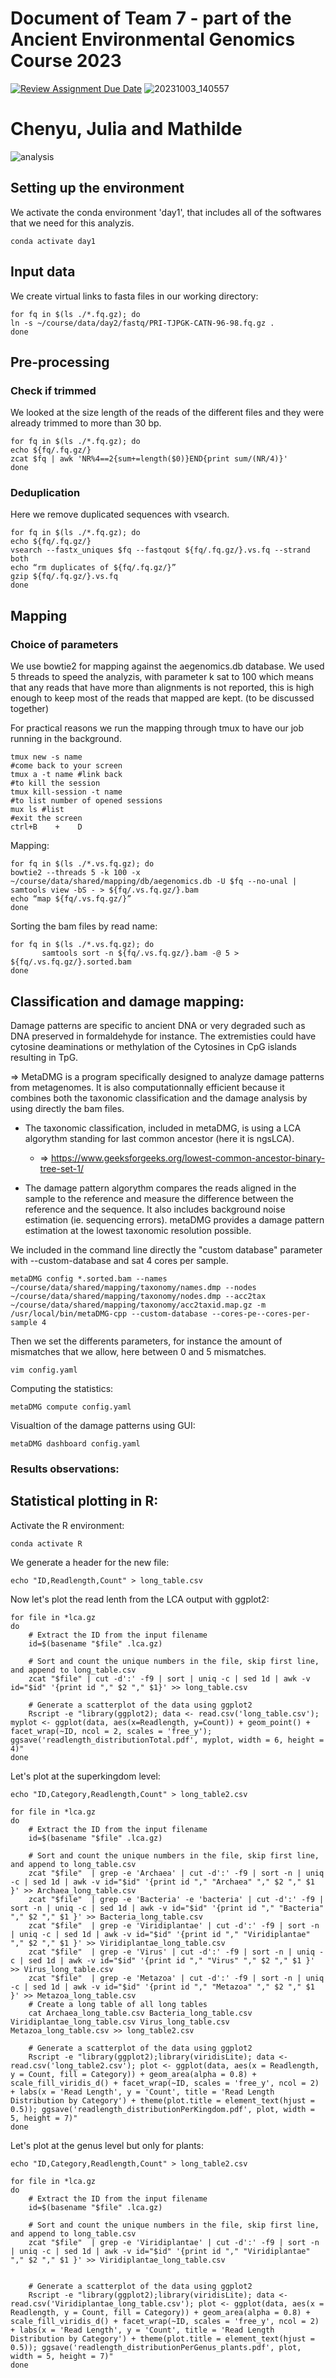 
# Document of Team 7 - part of the Ancient Environmental Genomics Course 2023
[![Review Assignment Due Date](https://classroom.github.com/assets/deadline-readme-button-24ddc0f5d75046c5622901739e7c5dd533143b0c8e959d652212380cedb1ea36.svg)](https://classroom.github.com/a/-7_RZisP)
![20231003_140557](https://github.com/GeoGenetics-edu/case-study-data-processing-documentation-team_7/assets/32941862/6165fe93-e43a-4eb3-b0fa-e5fbb7de17e3)
# Chenyu, Julia and Mathilde

![analysis](https://github.com/GeoGenetics-edu/case-study-data-processing-documentation-team_7/assets/111506710/db593307-ff54-4810-bf97-58451cc6895f)


## Setting up the environment
We activate the conda environment 'day1', that includes all of the softwares that we need for this analyzis.

```
conda activate day1
```

## Input data

We create virtual links to fasta files in our working directory:
```
for fq in $(ls ./*.fq.gz); do
ln -s ~/course/data/day2/fastq/PRI-TJPGK-CATN-96-98.fq.gz .
done
```


## Pre-processing
  ### Check if trimmed
We looked at the size length of the reads of the different files and they were already trimmed to more than 30 bp.

```
for fq in $(ls ./*.fq.gz); do
echo ${fq/.fq.gz/}
zcat $fq | awk 'NR%4==2{sum+=length($0)}END{print sum/(NR/4)}'
done
```

### Deduplication

Here we remove duplicated sequences with vsearch.
```
for fq in $(ls ./*.fq.gz); do
echo ${fq/.fq.gz/}
vsearch --fastx_uniques $fq --fastqout ${fq/.fq.gz/}.vs.fq --strand both
echo “rm duplicates of ${fq/.fq.gz/}”
gzip ${fq/.fq.gz/}.vs.fq
done
```

## Mapping
  ### Choice of parameters

  We use bowtie2 for mapping against the aegenomics.db database.
  We used 5 threads to speed the analyzis, with parameter k sat to 100 which means that any reads that have more than  alignments is not reported, this is high enough to keep most of the reads that mapped are kept. (to be discussed together)
 
  
  For practical reasons we run the mapping through tmux to have our job running in the background.

```
tmux new -s name
#come back to your screen
tmux a -t name #link back
#to kill the session
tmux kill-session -t name
#to list number of opened sessions
mux ls #list
#exit the screen
ctrl+B    +    D 
```
  Mapping:
```
for fq in $(ls ./*.vs.fq.gz); do
bowtie2 --threads 5 -k 100 -x ~/course/data/shared/mapping/db/aegenomics.db -U $fq --no-unal | samtools view -bS - > ${fq/.vs.fq.gz/}.bam
echo “map ${fq/.vs.fq.gz/}”
done
```
   Sorting the bam files by read name:
 ```
for fq in $(ls ./*.vs.fq.gz); do
        samtools sort -n ${fq/.vs.fq.gz/}.bam -@ 5 > ${fq/.vs.fq.gz/}.sorted.bam
done
 ```

## Classification and damage mapping:

Damage patterns are specific to ancient DNA or very degraded such as DNA preserved in formaldehyde for instance. The extremisties could have cytosine deaminations or methylation of the Cytosines in CpG islands resulting in TpG.

=> MetaDMG is a program specifically designed to analyze damage patterns from metagenomes. It is also computationnally efficient because it combines both the taxonomic classification and the damage analysis by using directly the bam files.
      
  * The taxonomic classification, included in metaDMG, is using a LCA algorythm standing for last common ancestor (here it is ngsLCA).
    * => https://www.geeksforgeeks.org/lowest-common-ancestor-binary-tree-set-1/
      
  * The damage pattern algorythm compares the reads aligned in the sample to the reference and measure the difference between the reference and the sequence. It also includes background noise estimation (ie. sequencing errors). metaDMG provides a damage pattern estimation at the lowest taxonomic resolution possible.


We included in the command line directly the "custom database" parameter with --custom-database and sat 4 cores per sample.

```
metaDMG config *.sorted.bam --names ~/course/data/shared/mapping/taxonomy/names.dmp --nodes ~/course/data/shared/mapping/taxonomy/nodes.dmp --acc2tax ~/course/data/shared/mapping/taxonomy/acc2taxid.map.gz -m /usr/local/bin/metaDMG-cpp --custom-database --cores-pe--cores-per-sample 4
```
Then we set the differents parameters, for instance the amount of mismatches that we allow, here between 0 and 5 mismatches.
```
vim config.yaml
```

Computing the statistics:
  ```
metaDMG compute config.yaml
  ```

 Visualtion of the damage patterns using GUI:
 ```
metaDMG dashboard config.yaml

 ```
### Results observations:


## Statistical plotting in R:
Activate the R environment:
```
conda activate R
```
We generate a header for the new file:
```
echo "ID,Readlength,Count" > long_table.csv
```
Now let's plot the read lenth from the LCA output with ggplot2:

```
for file in *lca.gz
do
    # Extract the ID from the input filename
    id=$(basename "$file" .lca.gz)

    # Sort and count the unique numbers in the file, skip first line, and append to long_table.csv
    zcat "$file" | cut -d':' -f9 | sort | uniq -c | sed 1d | awk -v id="$id" '{print id "," $2 "," $1}' >> long_table.csv

    # Generate a scatterplot of the data using ggplot2
    Rscript -e "library(ggplot2); data <- read.csv('long_table.csv'); myplot <- ggplot(data, aes(x=Readlength, y=Count)) + geom_point() + facet_wrap(~ID, ncol = 2, scales = 'free_y'); ggsave('readlength_distributionTotal.pdf', myplot, width = 6, height = 4)"
done
```
Let's plot at the superkingdom level:
```
echo "ID,Category,Readlength,Count" > long_table2.csv

for file in *lca.gz
do
    # Extract the ID from the input filename
    id=$(basename "$file" .lca.gz)

    # Sort and count the unique numbers in the file, skip first line, and append to long_table.csv
    zcat "$file"  | grep -e 'Archaea' | cut -d':' -f9 | sort -n | uniq -c | sed 1d | awk -v id="$id" '{print id "," "Archaea" "," $2 "," $1 }' >> Archaea_long_table.csv
    zcat "$file"  | grep -e 'Bacteria' -e 'bacteria' | cut -d':' -f9 | sort -n | uniq -c | sed 1d | awk -v id="$id" '{print id "," "Bacteria" "," $2 "," $1 }' >> Bacteria_long_table.csv
    zcat "$file"  | grep -e 'Viridiplantae' | cut -d':' -f9 | sort -n | uniq -c | sed 1d | awk -v id="$id" '{print id "," "Viridiplantae" "," $2 "," $1 }' >> Viridiplantae_long_table.csv
    zcat "$file"  | grep -e 'Virus' | cut -d':' -f9 | sort -n | uniq -c | sed 1d | awk -v id="$id" '{print id "," "Virus" "," $2 "," $1 }' >> Virus_long_table.csv
    zcat "$file"  | grep -e 'Metazoa' | cut -d':' -f9 | sort -n | uniq -c | sed 1d | awk -v id="$id" '{print id "," "Metazoa" "," $2 "," $1 }' >> Metazoa_long_table.csv
    # Create a long table of all long tables
    cat Archaea_long_table.csv Bacteria_long_table.csv Viridiplantae_long_table.csv Virus_long_table.csv Metazoa_long_table.csv >> long_table2.csv

    # Generate a scatterplot of the data using ggplot2
    Rscript -e "library(ggplot2);library(viridisLite); data <- read.csv('long_table2.csv'); plot <- ggplot(data, aes(x = Readlength, y = Count, fill = Category)) + geom_area(alpha = 0.8) + scale_fill_viridis_d() + facet_wrap(~ID, scales = 'free_y', ncol = 2) + labs(x = 'Read Length', y = 'Count', title = 'Read Length Distribution by Category') + theme(plot.title = element_text(hjust = 0.5)); ggsave('readlength_distributionPerKingdom.pdf', plot, width = 5, height = 7)"
done
```
Let's plot at the genus level but only for plants:
```
echo "ID,Category,Readlength,Count" > long_table2.csv

for file in *lca.gz
do
    # Extract the ID from the input filename
    id=$(basename "$file" .lca.gz)

    # Sort and count the unique numbers in the file, skip first line, and append to long_table.csv
    zcat "$file"  | grep -e 'Viridiplantae' | cut -d':' -f9 | sort -n | uniq -c | sed 1d | awk -v id="$id" '{print id "," "Viridiplantae" "," $2 "," $1 }' >> Viridiplantae_long_table.csv
    

    # Generate a scatterplot of the data using ggplot2
    Rscript -e "library(ggplot2);library(viridisLite); data <- read.csv('Viridiplantae_long_table.csv'); plot <- ggplot(data, aes(x = Readlength, y = Count, fill = Category)) + geom_area(alpha = 0.8) + scale_fill_viridis_d() + facet_wrap(~ID, scales = 'free_y', ncol = 2) + labs(x = 'Read Length', y = 'Count', title = 'Read Length Distribution by Category') + theme(plot.title = element_text(hjust = 0.5)); ggsave('readlength_distributionPerGenus_plants.pdf', plot, width = 5, height = 7)"
done
```
